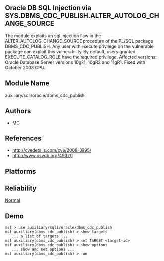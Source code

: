## Oracle DB SQL Injection via SYS.DBMS_CDC_PUBLISH.ALTER_AUTOLOG_CHANGE_SOURCE

The module exploits an sql injection flaw in the 
ALTER_AUTOLOG_CHANGE_SOURCE procedure of the PL/SQL package 
DBMS_CDC_PUBLISH. Any user with execute privilege on the 
vulnerable package can exploit this vulnerability. By 
default, users granted EXECUTE_CATALOG_ROLE have the 
required privilege. Affected versions: Oracle Database 
Server versions 10gR1, 10gR2 and 11gR1. Fixed with October 
2008 CPU.


## Module Name
auxiliary/sqli/oracle/dbms_cdc_publish

## Authors
* MC


## References
* http://cvedetails.com/cve/2008-3995/
* http://www.osvdb.org/49320




## Platforms


## Reliability
[Normal](https://github.com/rapid7/metasploit-framework/wiki/Exploit-Ranking)

## Demo

```
msf > use auxiliary/sqli/oracle/dbms_cdc_publish
msf auxiliary(dbms_cdc_publish) > show targets
   ... a list of targets ...
msf auxiliary(dbms_cdc_publish) > set TARGET <target-id>
msf auxiliary(dbms_cdc_publish) > show options
   ... show and set options ...
msf auxiliary(dbms_cdc_publish) > run
```
    
    